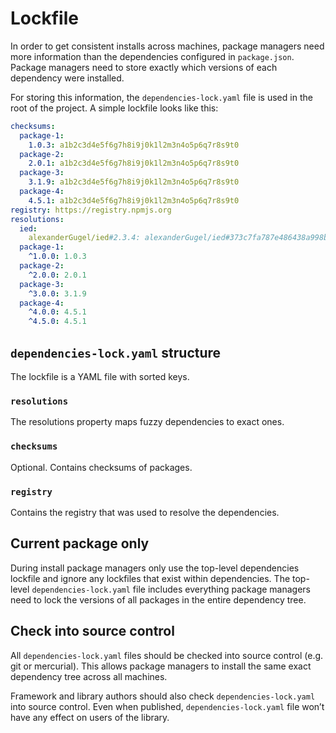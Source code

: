 # Lockfile

In order to get consistent installs across machines, package managers need more information than the dependencies configured in `package.json`. Package managers need to store exactly which versions of each dependency were installed.

For storing this information, the `dependencies-lock.yaml` file is used in the root of the project. A simple lockfile looks like this:

```yaml
checksums:
  package-1:
    1.0.3: a1b2c3d4e5f6g7h8i9j0k1l2m3n4o5p6q7r8s9t0
  package-2:
    2.0.1: a1b2c3d4e5f6g7h8i9j0k1l2m3n4o5p6q7r8s9t0
  package-3:
    3.1.9: a1b2c3d4e5f6g7h8i9j0k1l2m3n4o5p6q7r8s9t0
  package-4:
    4.5.1: a1b2c3d4e5f6g7h8i9j0k1l2m3n4o5p6q7r8s9t0
registry: https://registry.npmjs.org
resolutions:
  ied:
    alexanderGugel/ied#2.3.4: alexanderGugel/ied#373c7fa787e486438a998b4b4574ac5684d42e5f
  package-1:
    ^1.0.0: 1.0.3
  package-2:
    ^2.0.0: 2.0.1
  package-3:
    ^3.0.0: 3.1.9
  package-4:
    ^4.0.0: 4.5.1
    ^4.5.0: 4.5.1
```

## `dependencies-lock.yaml` structure

The lockfile is a YAML file with sorted keys.

### `resolutions`

The resolutions property maps fuzzy dependencies to exact ones.

### `checksums`

Optional. Contains checksums of packages.

### `registry`

Contains the registry that was used to resolve the dependencies.

## Current package only

During install package managers only use the top-level dependencies lockfile and ignore any lockfiles that exist within dependencies. The top-level `dependencies-lock.yaml` file includes everything package managers need to lock the versions of all packages in the entire dependency tree.

## Check into source control 

All `dependencies-lock.yaml` files should be checked into source control (e.g. git or mercurial). This allows package managers to install the same exact dependency tree across all machines.

Framework and library authors should also check `dependencies-lock.yaml` into source control. Even when published, `dependencies-lock.yaml` file won’t have any effect on users of the library.
